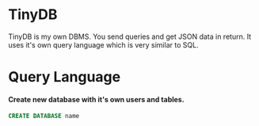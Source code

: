 # TinyDB
TinyDB is my own DBMS. You send queries and get JSON data in return. 
It uses it's own query language which is very similar to SQL.

# Query Language
#### Create new database with it's own users and tables.
```sql
CREATE DATABASE name
```
